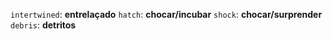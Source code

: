 `intertwined`: **entrelaçado**
`hatch`: **chocar/incubar**
`shock`: **chocar/surprender**
`debris`: **detritos**

